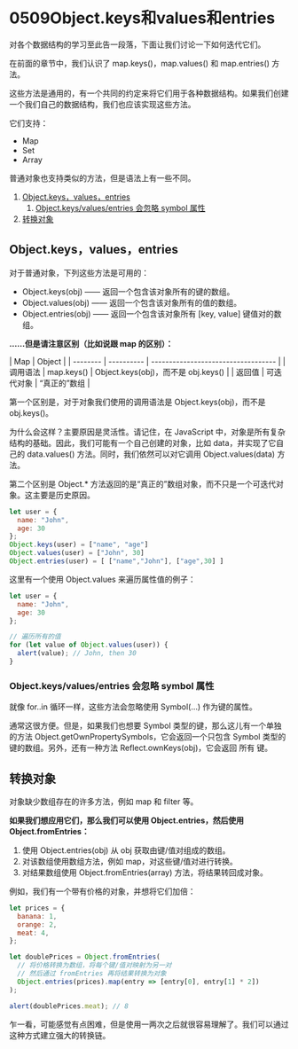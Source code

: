# 0509Object.keys和values和entries

对各个数据结构的学习至此告一段落，下面让我们讨论一下如何迭代它们。

在前面的章节中，我们认识了 map.keys()，map.values() 和 map.entries() 方法。

这些方法是通用的，有一个共同的约定来将它们用于各种数据结构。如果我们创建一个我们自己的数据结构，我们也应该实现这些方法。

它们支持：

* Map
* Set
* Array

普通对象也支持类似的方法，但是语法上有一些不同。

1. [Object.keys，values，entries](#objectkeysvaluesentries)
   1. [Object.keys/values/entries 会忽略 symbol 属性](#objectkeysvaluesentries-会忽略-symbol-属性)
2. [转换对象](#转换对象)

## Object.keys，values，entries
对于普通对象，下列这些方法是可用的：

* Object.keys(obj) —— 返回一个包含该对象所有的键的数组。
* Object.values(obj) —— 返回一个包含该对象所有的值的数组。
* Object.entries(obj) —— 返回一个包含该对象所有 [key, value] 键值对的数组。

**……但是请注意区别（比如说跟 map 的区别）：**

| Map      | Object     |
| -------- | ---------- | ----------------------------------- |
| 调用语法 | map.keys() | Object.keys(obj)，而不是 obj.keys() |
| 返回值   | 可迭代对象 | “真正的”数组                        |

第一个区别是，对于对象我们使用的调用语法是 Object.keys(obj)，而不是 obj.keys()。

为什么会这样？主要原因是灵活性。请记住，在 JavaScript 中，对象是所有复杂结构的基础。因此，我们可能有一个自己创建的对象，比如 data，并实现了它自己的 data.values() 方法。同时，我们依然可以对它调用 Object.values(data) 方法。

第二个区别是 Object.* 方法返回的是“真正的”数组对象，而不只是一个可迭代对象。这主要是历史原因。

```js
let user = {
  name: "John",
  age: 30
};
Object.keys(user) = ["name", "age"]
Object.values(user) = ["John", 30]
Object.entries(user) = [ ["name","John"], ["age",30] ]
```

这里有一个使用 Object.values 来遍历属性值的例子：
```js
let user = {
  name: "John",
  age: 30
};

// 遍历所有的值
for (let value of Object.values(user)) {
  alert(value); // John, then 30
}
```

### Object.keys/values/entries 会忽略 symbol 属性
就像 for..in 循环一样，这些方法会忽略使用 Symbol(...) 作为键的属性。

通常这很方便。但是，如果我们也想要 Symbol 类型的键，那么这儿有一个单独的方法 Object.getOwnPropertySymbols，它会返回一个只包含 Symbol 类型的键的数组。另外，还有一种方法 Reflect.ownKeys(obj)，它会返回 所有 键。

## 转换对象
对象缺少数组存在的许多方法，例如 map 和 filter 等。

**如果我们想应用它们，那么我们可以使用 Object.entries，然后使用 Object.fromEntries：**

1. 使用 Object.entries(obj) 从 obj 获取由键/值对组成的数组。
2. 对该数组使用数组方法，例如 map，对这些键/值对进行转换。
3. 对结果数组使用 Object.fromEntries(array) 方法，将结果转回成对象。

例如，我们有一个带有价格的对象，并想将它们加倍：
```js
let prices = {
  banana: 1,
  orange: 2,
  meat: 4,
};

let doublePrices = Object.fromEntries(
  // 将价格转换为数组，将每个键/值对映射为另一对
  // 然后通过 fromEntries 再将结果转换为对象
  Object.entries(prices).map(entry => [entry[0], entry[1] * 2])
);

alert(doublePrices.meat); // 8
```

乍一看，可能感觉有点困难，但是使用一两次之后就很容易理解了。我们可以通过这种方式建立强大的转换链。